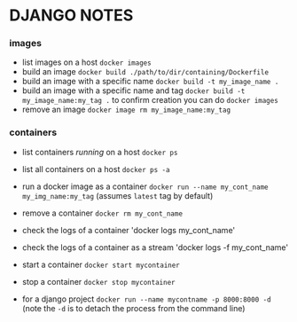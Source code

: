 # DJANGO NOTES


### images
- list images on a host `docker images`
- build an image `docker build ./path/to/dir/containing/Dockerfile`
- build an image with a specific name `docker build -t my_image_name .`
- build an image with a specific name and tag `docker build -t my_image_name:my_tag .` to confirm creation you can do `docker images`
- remove an image `docker image rm my_image_name:my_tag`


### containers
- list containers _running_ on a host `docker ps`
- list all containers on a host `docker ps -a`
- run a docker image as a container `docker run --name my_cont_name my_img_name:my_tag` (assumes `latest` tag by default)
- remove a container `docker rm my_cont_name`
- check the logs of a container 'docker logs my_cont_name'
- check the logs of a container as a stream 'docker logs -f my_cont_name'
- start a container `docker start mycontainer`
- stop a container `docker stop mycontainer`
 
- for a django project `docker run --name mycontname -p 8000:8000 -d` (note the `-d` is to detach the process from the command line)

